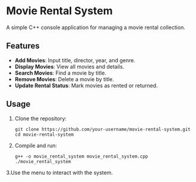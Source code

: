 # Movie Rental System

A simple C++ console application for managing a movie rental collection.

## Features

- **Add Movies**: Input title, director, year, and genre.
- **Display Movies**: View all movies and details.
- **Search Movies**: Find a movie by title.
- **Remove Movies**: Delete a movie by title.
- **Update Rental Status**: Mark movies as rented or returned.

## Usage

1. Clone the repository:
   ```
   git clone https://github.com/your-username/movie-rental-system.git
   cd movie-rental-system
   ```
2. Compile and run:
   ```
   g++ -o movie_rental_system movie_rental_system.cpp
   ./movie_rental_system
   ```
3.Use the menu to interact with the system.
